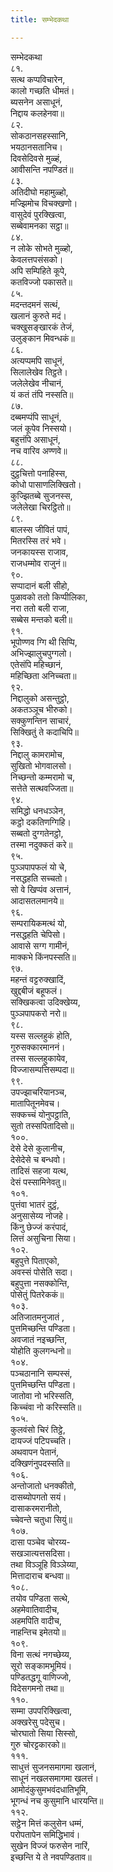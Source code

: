 ```yaml
---
title: सम्भेदकथा

---
```

सम्भेदकथा  
८१.  
सत्थ कप्पविचारेन,  
कालो गच्छति धीमतं।  
ब्यसनेन असाधूनं,  
निद्दाय कलहेनवा॥  
८२.  
सोकठानसहस्सानि,  
भयठानसतानिच।  
दिवसेदिवसे मुळ्हं,  
आवीसन्ति नपण्डितं॥  
८३.  
अतिदीघो महामुळ्हो,  
मज्झिमोच विचक्खणो।  
वासुदेवं पुरक्खित्वा,  
सब्बेवामनका सट्ठा॥  
८४.  
न लोके सोभते मुळ्हो,  
केवलत्तपसंसको।  
अपि सम्पिहिते कूपे,  
कतविज्‍जो पकासते॥  
८५.  
मदन्तदमनं सत्थं,  
खलानं कुरुते मदं।  
चक्खुसङ्खारकं तेजं,  
उलुङ्कान मिवन्धकं॥  
८६.  
अत्यप्पमपि साधूनं,  
सिलालेखेव तिट्ठते।  
जलेलेखेव नीचानं,  
यं कतं तंपि नस्सति॥  
८७.  
दब्बमप्पंपि साधूनं,  
जलं कूपेव निस्सयो।  
बहुत्तंपि असाधूनं,  
नच वारिव अण्णवे॥  
८८.  
दुट्ठचित्तो पनाहिस्स,  
कोधो पासाणलिक्खितो।  
कुज्झितब्बे सुजनस्स,  
जलेलेखा चिरट्ठितो॥  
८९.  
बालस्स जीवितं पापं,  
मितरस्सि तरं भवे।  
जनकायस्स राजाव,  
राजधम्मोव राजुनं॥  
९०.  
सप्पादानं बली सीहो,  
पुळावको ततो किप्पीलिका,  
नरा ततो बली राजा,  
सब्बेस मन्तको बली॥  
९१.  
भूपोण्णव ग्गि थी सिप्पि,  
अभिज्झालुचपुग्गलो।  
एतेसंपि महिच्छानं,  
महिच्छिता अनिच्‍चता॥  
९२.  
निद्दालुको असन्तुट्ठो,  
अकतञ्‍ञूच भीरुको।  
सक्‍कुणन्तिन साचारं,  
सिक्खितुं ते कदाचिपि॥  
९३.  
निद्दालु कामरामोच,  
सुखितो भोगवालसो।  
निच्छन्तो कम्मरामो च,  
सत्तेते सत्थवज्‍जिता॥  
९४.  
समिद्धो धनधञ्‍ञेन,  
कट्ठो दकतिणग्गिहि।  
सब्बतो दुग्गतेनट्ठो,  
तस्मा नदुक्‍कतं करे॥  
९५.  
पुञ्‍ञपापफलं यो चे,  
नसद्धहति सच्‍चतो।  
सो वे खिप्पंव अत्तानं,  
आदासतलमानये॥  
९६.  
सम्परायिकमत्थं यो,  
नसद्धहति चेपिसो।  
आवासे सग्ग गामीनं,  
माक्‍कभे किंनपस्सति॥  
९७.  
महन्तं वट्टरुक्खादिं,  
खुद्दबीजं बहूफलं।  
सक्खिकत्वा उदिक्खेय्य,  
पुञ्‍ञपापकरो नरो॥  
९८.  
यस्स सल्‍लहुकं होति,  
गुरुसक्‍कारमाननं।  
तस्स सल्‍लहुकायेव,  
विज्‍जासम्पत्तिसम्पदा॥  
९९.  
उपज्झाचरियानञ्‍च,  
मातापितूनमेवच।  
सक्‍कच्‍चं योनुपट्ठाति,  
सुतो तस्सपितादिसो॥  
१००.  
देसे देसे कुलानीच,  
देसेदेसे च बन्धवो।  
तादिसं सहजा यत्थ,  
देसं पस्सामिनेवतु॥  
१०१.  
पुत्तंवा भातरं दुट्ठं,  
अनुसासेय्य नोजहे।  
किंनु छेज्‍जं करंपादं,  
लित्तं असुचिना सिया।  
१०२.  
बहुपुत्ते पिताएको,  
अवस्सं पोसेति सदा।  
बहुपुत्ता नसक्‍कोन्ति,  
पोसेतुं पितरेककं॥  
१०३.  
अतिजातमनुजातं ,  
पुत्तमिच्छन्ति पण्डिता।  
अवजातं नइच्छन्ति,  
योहोति कुलगन्धनो॥  
१०४.  
पञ्‍चठानानि सम्पस्सं,  
पुत्तमिच्छन्ति पण्डिता।  
जातोवा नो भरिस्सति,  
किच्‍चंवा नो करिस्सति॥  
१०५.  
कुलवंसो चिरं तिट्ठे,  
दायज्‍जं पटिपच्‍चति।  
अथवापन पेतानं,  
दक्खिणंनुपदस्सति॥  
१०६.  
अन्तोजातो धनक्‍कीतो,  
दासब्योपगतो सयं।  
दासाकरमरानीतो,  
च्‍चेवन्ते चतुधा सियुं॥  
१०७.  
दासा पञ्‍चेव चोरय्य-  
सखञात्यत्तसदिसा।  
तथा विञ्‍ञूहि विञ्‍ञेय्या,  
मित्तादाराच बन्धवा॥  
१०८.  
तयोव पण्डिता सत्थे,  
अहमेवातिवादीच,  
अहमपिति वादीच,  
नाहन्तिच इमेतयो॥  
१०९.  
विना सत्थं नगच्छेय्य,  
सूरो सङ्कामभूमियं।  
पण्डितद्धगू वाणिज्‍जो,  
विदेसगमनो तथा॥  
११०.  
सम्मा उपपरिक्खित्वा,  
अक्खरेसु पदेसुच।  
चोरघातो सिया सिस्सो,  
गुरु चोरट्टकारको॥  
१११.  
साधुत्तं सुजनसमागमा खलानं,  
साधूनं नखलसमागमा खलत्तं।  
आमोदंकुसुमभवंदधातिभूमि,  
भूगन्धं नच कुसुमानि धारयन्ति॥  
११२.  
सट्ठेन मित्तं कलुसेन धम्मं,  
परोपतापेन समिद्धिभावं।  
सुखेन विज्‍जं फरुसेन नारिं,  
इच्छन्ति ये ते नवपण्डिताव॥  